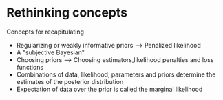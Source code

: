 # Rethinking concepts

Concepts for recapitulating

* Regularizing or weakly informative priors --> Penalized likelihood
* A "subjective Bayesian"
* Choosing priors --> Choosing estimators,likelihood penalties and loss functions
* Combinations of data, likelihood, parameters and priors determine the estimates of the posterior distribution
* Expectation of data over the prior is called the marginal likelihood
